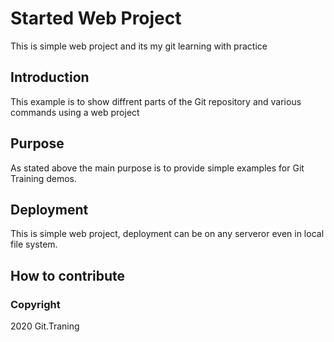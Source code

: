 # Started Web Project
This is simple web project and its my git learning with practice

## Introduction
This example is to show diffrent parts of the Git repository and various commands using a web project

## Purpose
As stated above the main purpose is to provide simple examples for Git Training demos.

## Deployment
This is simple web project, deployment can be on any serveror even in local file system.

## How to contribute

### Copyright
2020 Git.Traning